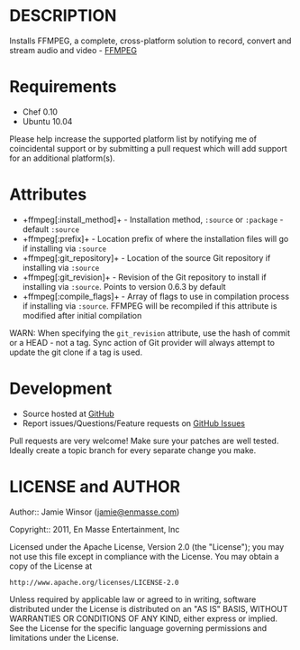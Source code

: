 DESCRIPTION
===========

Installs FFMPEG, a complete, cross-platform solution to record, convert and stream audio and video - [FFMPEG](http://www.ffmpeg.org/)

Requirements
============

* Chef 0.10
* Ubuntu 10.04

Please help increase the supported platform list by notifying me of coincidental support or by submitting a pull request which will add support for an additional platform(s).

Attributes
==========

* +ffmpeg[:install_method]+ - Installation method, `:source` or `:package` - default `:source`
* +ffmpeg[:prefix]+ - Location prefix of where the installation files will go if installing via `:source`
* +ffmpeg[:git_repository]+ - Location of the source Git repository if installing via `:source`
* +ffmpeg[:git_revision]+ - Revision of the Git repository to install if installing via `:source`. Points to version 0.6.3 by default
* +ffmpeg[:compile_flags]+ - Array of flags to use in compilation process if installing via `:source`. FFMPEG will be recompiled if this attribute is modified after initial compilation

WARN: When specifying the `git_revision` attribute, use the hash of commit or a HEAD - not a tag. Sync action of Git provider will always attempt to update the git clone if a tag is used.

Development
===========

* Source hosted at [GitHub](https://github.com/enmasse-entertainment/ffmpeg-cookbook)
* Report issues/Questions/Feature requests on [GitHub Issues](https://github.com/enmasse-entertainment/ffmpeg-cookbook/issues)

Pull requests are very welcome! Make sure your patches are well tested.
Ideally create a topic branch for every separate change you make.

LICENSE and AUTHOR
==================

Author:: Jamie Winsor (<jamie@enmasse.com>)

Copyright:: 2011, En Masse Entertainment, Inc

Licensed under the Apache License, Version 2.0 (the "License");
you may not use this file except in compliance with the License.
You may obtain a copy of the License at

    http://www.apache.org/licenses/LICENSE-2.0

Unless required by applicable law or agreed to in writing, software
distributed under the License is distributed on an "AS IS" BASIS,
WITHOUT WARRANTIES OR CONDITIONS OF ANY KIND, either express or implied.
See the License for the specific language governing permissions and
limitations under the License.